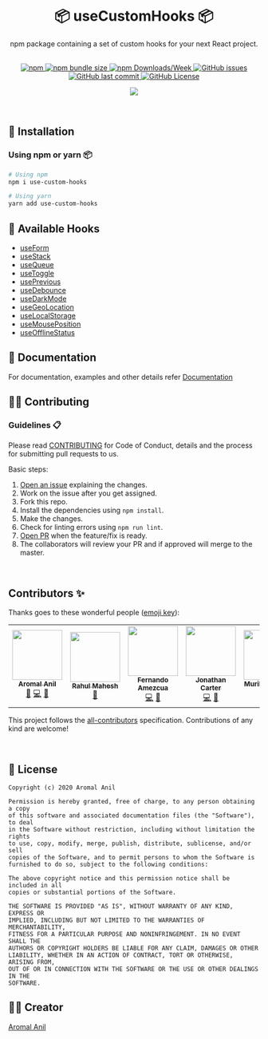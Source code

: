 <div align="center">
    <h1>📦 useCustomHooks 📦</h1>
    <p>npm package containing a set of custom hooks for your next React project.</p>
	<br/>
	<div align="center">
  <a href= "https://www.npmjs.com/package/use-custom-hooks/v/latest">
		<img alt="npm" src="https://img.shields.io/npm/v/use-custom-hooks?style=for-the-badge">
	</a>
	<a href= "https://www.npmjs.com/package/use-custom-hooks/">
		<img alt="npm bundle size" src="https://img.shields.io/bundlephobia/minzip/use-custom-hooks?style=for-the-badge">
	</a>
	<a href= "https://www.npmjs.com/package/use-custom-hooks/">
		<img alt="npm Downloads/Week" src="https://img.shields.io/npm/dw/use-custom-hooks?style=for-the-badge">
	</a>
	<a href="https://github.com/aromalanil/useCustomHooks/issues">
		<img alt="GitHub issues" src="https://img.shields.io/github/issues/aromalanil/useCustomHooks?style=for-the-badge">
	</a>
  <a href="https://github.com/aromalanil/useCustomHooks/commits/master">
    <img alt="GitHub last commit" src="https://img.shields.io/github/last-commit/aromalanil/useCustomHooks?style=for-the-badge">
  </a>
	<a href="https://github.com/aromalanil/useCustomHooks/blob/master/LICENSE">
		<img alt="GitHub License" src="https://img.shields.io/github/license/aromalanil/useCustomHooks?style=for-the-badge">
	</a>
  </br>

<!-- ALL-CONTRIBUTORS-BADGE:START - Do not remove or modify this section -->
<a href="https://github.com/aromalanil/useCustomHooks/graphs/contributors"><img src="https://img.shields.io/badge/all_contributors-5-orange.svg?style=for-the-badge" /></a>
<!-- ALL-CONTRIBUTORS-BADGE:END --> 

  </div>
</div>
<br/>

## 🧰 Installation

### Using npm or yarn 📦

```bash
# Using npm
npm i use-custom-hooks

# Using yarn
yarn add use-custom-hooks
```
## 📘 Available Hooks

- [useForm](https://github.com/aromalanil/useCustomHooks/tree/master/docs#-useForm)
- [useStack](https://github.com/aromalanil/useCustomHooks/tree/master/docs#-usestack)
- [useQueue](https://github.com/aromalanil/useCustomHooks/tree/master/docs#-usequeue)
- [useToggle](https://github.com/aromalanil/useCustomHooks/tree/master/docs#-usetoggle)
- [usePrevious](https://github.com/aromalanil/useCustomHooks/tree/master/docs#-useprevious)
- [useDebounce](https://github.com/aromalanil/useCustomHooks/tree/master/docs#-usedebounce)
- [useDarkMode](https://github.com/aromalanil/useCustomHooks/tree/master/docs#-usedarkmode)
- [useGeoLocation](https://github.com/aromalanil/useCustomHooks/tree/master/docs#-usegeolocation)
- [useLocalStorage](https://github.com/aromalanil/useCustomHooks/tree/master/docs#-uselocalstorage)
- [useMousePosition](https://github.com/aromalanil/useCustomHooks/tree/master/docs#-usemouseposition)
- [useOfflineStatus](https://github.com/aromalanil/useCustomHooks/tree/master/docs#-useofflinestatus)

## 📄 Documentation
For documentation, examples and other details refer [Documentation](https://github.com/aromalanil/useCustomHooks/tree/master/docs)


## 🤝🏻 Contributing

### Guidelines 📋
Please read [CONTRIBUTING](https://github.com/aromalanil/useCustomHooks/blob/master/CONTRIBUTING.md) for Code of Conduct, details and the process for submitting pull requests to us.

Basic steps:
1. [Open an issue](https://github.com/aromalanil/useCustomHooks/issues/new/choose) explaining the changes.
2. Work on the issue after you get assigned.
3. Fork this repo.
4. Install the dependencies using `npm install`.
5. Make the changes.
6. Check for linting errors using `npm run lint`.
7. [Open PR](https://github.com/aromalanil/useCustomHooks/compare) when the feature/fix is ready.
8. The collaborators will review your PR and if approved will merge to the master.

</br>

## Contributors ✨

Thanks goes to these wonderful people ([emoji key](https://allcontributors.org/docs/en/emoji-key)):

<!-- ALL-CONTRIBUTORS-LIST:START - Do not remove or modify this section -->
<!-- prettier-ignore-start -->
<!-- markdownlint-disable -->
<table>
  <tr>
    <td align="center"><a href="http://aromalanil.me"><img src="https://avatars1.githubusercontent.com/u/49222186?v=4" width="100px;" alt=""/><br /><sub><b>Aromal Anil</b></sub></a><br /><a href="https://github.com/aromalanil/useCustomHooks/commits?author=aromalanil" title="Documentation">📖</a> <a href="https://github.com/aromalanil/useCustomHooks/commits?author=aromalanil" title="Code">💻</a> <a href="#maintenance-aromalanil" title="Maintenance">🚧</a></td>
    <td align="center"><a href="https://www.rahulmahesh.me/"><img src="https://avatars3.githubusercontent.com/u/41413029?v=4" width="100px;" alt=""/><br /><sub><b>Rahul Mahesh</b></sub></a><br /><a href="https://github.com/aromalanil/useCustomHooks/commits?author=RahulMahesh62" title="Documentation">📖</a></td>
    <td align="center"><a href="https://github.com/fernandoamz"><img src="https://avatars3.githubusercontent.com/u/7818620?v=4" width="100px;" alt=""/><br /><sub><b>Fernando Amezcua</b></sub></a><br /><a href="https://github.com/aromalanil/useCustomHooks/commits?author=fernandoamz" title="Code">💻</a> <a href="https://github.com/aromalanil/useCustomHooks/commits?author=fernandoamz" title="Documentation">📖</a></td>
    <td align="center"><a href="https://github.com/minimatrix"><img src="https://avatars1.githubusercontent.com/u/23636134?v=4" width="100px;" alt=""/><br /><sub><b>Jonathan Carter</b></sub></a><br /><a href="https://github.com/aromalanil/useCustomHooks/commits?author=minimatrix" title="Code">💻</a> <a href="https://github.com/aromalanil/useCustomHooks/commits?author=minimatrix" title="Documentation">📖</a></td>
    <td align="center"><a href="https://github.com/MuriloucoLouco"><img src="https://avatars1.githubusercontent.com/u/58440129?v=4" width="100px;" alt=""/><br /><sub><b>Murilo Leandro</b></sub></a><br /><a href="https://github.com/aromalanil/useCustomHooks/commits?author=MuriloucoLouco" title="Code">💻</a> <a href="https://github.com/aromalanil/useCustomHooks/commits?author=MuriloucoLouco" title="Documentation">📖</a></td>
  </tr>
</table>

<!-- markdownlint-enable -->
<!-- prettier-ignore-end -->
<!-- ALL-CONTRIBUTORS-LIST:END -->

This project follows the [all-contributors](https://allcontributors.org) specification.
Contributions of any kind are welcome!

</br>

## 📜 License

```
Copyright (c) 2020 Aromal Anil

Permission is hereby granted, free of charge, to any person obtaining a copy
of this software and associated documentation files (the "Software"), to deal
in the Software without restriction, including without limitation the rights
to use, copy, modify, merge, publish, distribute, sublicense, and/or sell
copies of the Software, and to permit persons to whom the Software is
furnished to do so, subject to the following conditions:

The above copyright notice and this permission notice shall be included in all
copies or substantial portions of the Software.

THE SOFTWARE IS PROVIDED "AS IS", WITHOUT WARRANTY OF ANY KIND, EXPRESS OR
IMPLIED, INCLUDING BUT NOT LIMITED TO THE WARRANTIES OF MERCHANTABILITY,
FITNESS FOR A PARTICULAR PURPOSE AND NONINFRINGEMENT. IN NO EVENT SHALL THE
AUTHORS OR COPYRIGHT HOLDERS BE LIABLE FOR ANY CLAIM, DAMAGES OR OTHER
LIABILITY, WHETHER IN AN ACTION OF CONTRACT, TORT OR OTHERWISE, ARISING FROM,
OUT OF OR IN CONNECTION WITH THE SOFTWARE OR THE USE OR OTHER DEALINGS IN THE
SOFTWARE.
```

## ✍🏻 Creator

[Aromal Anil](https://aromalanil.me)
